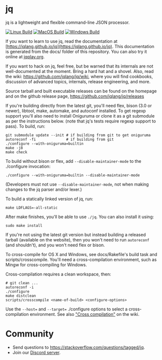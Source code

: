 jq
==

jq is a lightweight and flexible command-line JSON processor.

[![Linux Build](https://github.com/jqlang/jq/actions/workflows/linux.yml/badge.svg?branch=master)](https://github.com/jqlang/jq/actions/workflows/linux.yml?query=branch%3Amaster)
[![MacOS Build](https://github.com/jqlang/jq/actions/workflows/macos.yml/badge.svg?branch=master)](https://github.com/jqlang/jq/actions/workflows/macos.yml?query=branch%3Amaster)
[![Windows Build](https://github.com/jqlang/jq/actions/workflows/windows.yml/badge.svg?branch=master)](https://github.com/jqlang/jq/actions/workflows/windows.yml?query=branch%3Amaster)

If you want to learn to use jq, read the documentation at
[https://jqlang.github.io/jq](https://jqlang.github.io/jq).  This
documentation is generated from the docs/ folder of this repository.
You can also try it online at [jqplay.org](https://jqplay.org).

If you want to hack on jq, feel free, but be warned that its internals
are not well-documented at the moment. Bring a hard hat and a
shovel.  Also, read the wiki: https://github.com/jqlang/jq/wiki, where
you will find cookbooks, discussion of advanced topics, internals,
release engineering, and more.

Source tarball and built executable releases can be found on the
homepage and on the github release page, https://github.com/jqlang/jq/releases

If you're building directly from the latest git, you'll need flex,
bison (3.0 or newer), libtool, make, automake, and autoconf installed.
To get regexp support you'll also need to install Oniguruma or clone it as a
git submodule as per the instructions below.
(note that jq's tests require regexp support to pass).  To build, run:

    git submodule update --init # if building from git to get oniguruma
    autoreconf -fi              # if building from git
    ./configure --with-oniguruma=builtin
    make -j8
    make check

To build without bison or flex, add `--disable-maintainer-mode` to the
./configure invocation:

    ./configure --with-oniguruma=builtin --disable-maintainer-mode

(Developers must not use `--disable-maintainer-mode`, not when making
changes to the jq parser and/or lexer.)

To build a statically linked version of jq, run:

    make LDFLAGS=-all-static

After make finishes, you'll be able to use `./jq`.  You can also
install it using:

    sudo make install

If you're not using the latest git version but instead building a
released tarball (available on the website), then you won't need to
run `autoreconf` (and shouldn't), and you won't need flex or bison.

To cross-compile for OS X and Windows, see docs/Rakefile's build task
and scripts/crosscompile.  You'll need a cross-compilation environment,
such as Mingw for cross-compiling for Windows.

Cross-compilation requires a clean workspace, then:

    # git clean ...
    autoreconf -i
    ./configure
    make distclean
    scripts/crosscompile <name-of-build> <configure-options>

Use the `--host=` and `--target=` ./configure options to select a
cross-compilation environment.  See also
["Cross compilation"](https://github.com/jqlang/jq/wiki/Cross-compilation) on
the wiki.


# Community

* Send questions to https://stackoverflow.com/questions/tagged/jq.
* Join our [Discord server](https://discord.gg/yg6yjNmgAC).

